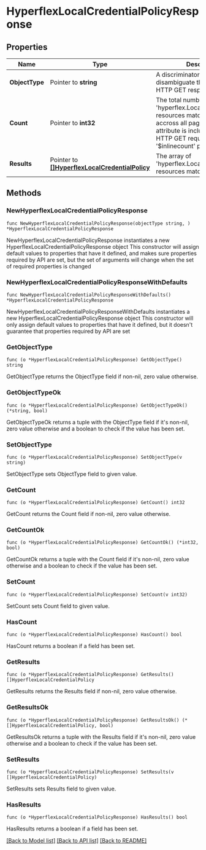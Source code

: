 # HyperflexLocalCredentialPolicyResponse

## Properties

Name | Type | Description | Notes
------------ | ------------- | ------------- | -------------
**ObjectType** | Pointer to **string** | A discriminator value to disambiguate the schema of a HTTP GET response body. | 
**Count** | Pointer to **int32** | The total number of &#39;hyperflex.LocalCredentialPolicy&#39; resources matching the request, accross all pages. The &#39;Count&#39; attribute is included when the HTTP GET request includes the &#39;$inlinecount&#39; parameter. | [optional] 
**Results** | Pointer to [**[]HyperflexLocalCredentialPolicy**](hyperflex.LocalCredentialPolicy.md) | The array of &#39;hyperflex.LocalCredentialPolicy&#39; resources matching the request. | [optional] 

## Methods

### NewHyperflexLocalCredentialPolicyResponse

`func NewHyperflexLocalCredentialPolicyResponse(objectType string, ) *HyperflexLocalCredentialPolicyResponse`

NewHyperflexLocalCredentialPolicyResponse instantiates a new HyperflexLocalCredentialPolicyResponse object
This constructor will assign default values to properties that have it defined,
and makes sure properties required by API are set, but the set of arguments
will change when the set of required properties is changed

### NewHyperflexLocalCredentialPolicyResponseWithDefaults

`func NewHyperflexLocalCredentialPolicyResponseWithDefaults() *HyperflexLocalCredentialPolicyResponse`

NewHyperflexLocalCredentialPolicyResponseWithDefaults instantiates a new HyperflexLocalCredentialPolicyResponse object
This constructor will only assign default values to properties that have it defined,
but it doesn't guarantee that properties required by API are set

### GetObjectType

`func (o *HyperflexLocalCredentialPolicyResponse) GetObjectType() string`

GetObjectType returns the ObjectType field if non-nil, zero value otherwise.

### GetObjectTypeOk

`func (o *HyperflexLocalCredentialPolicyResponse) GetObjectTypeOk() (*string, bool)`

GetObjectTypeOk returns a tuple with the ObjectType field if it's non-nil, zero value otherwise
and a boolean to check if the value has been set.

### SetObjectType

`func (o *HyperflexLocalCredentialPolicyResponse) SetObjectType(v string)`

SetObjectType sets ObjectType field to given value.


### GetCount

`func (o *HyperflexLocalCredentialPolicyResponse) GetCount() int32`

GetCount returns the Count field if non-nil, zero value otherwise.

### GetCountOk

`func (o *HyperflexLocalCredentialPolicyResponse) GetCountOk() (*int32, bool)`

GetCountOk returns a tuple with the Count field if it's non-nil, zero value otherwise
and a boolean to check if the value has been set.

### SetCount

`func (o *HyperflexLocalCredentialPolicyResponse) SetCount(v int32)`

SetCount sets Count field to given value.

### HasCount

`func (o *HyperflexLocalCredentialPolicyResponse) HasCount() bool`

HasCount returns a boolean if a field has been set.

### GetResults

`func (o *HyperflexLocalCredentialPolicyResponse) GetResults() []HyperflexLocalCredentialPolicy`

GetResults returns the Results field if non-nil, zero value otherwise.

### GetResultsOk

`func (o *HyperflexLocalCredentialPolicyResponse) GetResultsOk() (*[]HyperflexLocalCredentialPolicy, bool)`

GetResultsOk returns a tuple with the Results field if it's non-nil, zero value otherwise
and a boolean to check if the value has been set.

### SetResults

`func (o *HyperflexLocalCredentialPolicyResponse) SetResults(v []HyperflexLocalCredentialPolicy)`

SetResults sets Results field to given value.

### HasResults

`func (o *HyperflexLocalCredentialPolicyResponse) HasResults() bool`

HasResults returns a boolean if a field has been set.


[[Back to Model list]](../README.md#documentation-for-models) [[Back to API list]](../README.md#documentation-for-api-endpoints) [[Back to README]](../README.md)


